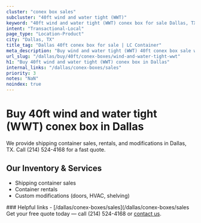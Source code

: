 ```yaml
---
cluster: "conex box sales"
subcluster: "40ft wind and water tight (WWT)"
keyword: "40ft wind and water tight (WWT) conex box for sale Dallas, TX"
intent: "Transactional-Local"
page_type: "Location-Product"
city: "Dallas, TX"
title_tag: "Dallas 40ft conex box for sale | LC Container"
meta_description: "Buy wind and water tight (WWT) 40ft conex box sale with local delivery in Dallas, TX. LC Container — local Since 2003. Request a fast quote today."
url_slug: "/dallas/buy/40ft/conex-boxes/wind-and-water-tight-wwt"
h1: "Buy 40ft wind and water tight (WWT) conex box in Dallas"
internal_links: "/dallas/conex-boxes/sales"
priority: 3
notes: "NaN"
noindex: true
---
```


# Buy 40ft wind and water tight (WWT) conex box in Dallas

We provide shipping container sales, rentals, and modifications in Dallas, TX. Call (214) 524-4168 for a fast quote.

## Our Inventory & Services
- Shipping container sales
- Container rentals
- Custom modifications (doors, HVAC, shelving)

<div data-section="internal-links">
### Helpful links
- [/dallas/conex-boxes/sales](/dallas/conex-boxes/sales
</div>

<div data-section="cta">
Get your free quote today — call (214) 524-4168 or <a href="/contact">contact us</a>.
</div>

<script type="application/ld+json">{"@context":"https://schema.org","@type":"FAQPage","mainEntity":[{"@type":"Question","name":"How much does delivery cost in Dallas, TX?","acceptedAnswer":{"@type":"Answer","text":"Delivery costs vary by distance and container size. Most deliveries in Dallas, TX range from $150-$300. Call (214) 524-4168 for an exact quote based on your specific location."}},{"@type":"Question","name":"Do you offer financing or payment plans?","acceptedAnswer":{"@type":"Answer","text":"We accept major credit cards, checks, and can discuss commercial terms for bulk purchases. Call (214) 524-4168 to discuss options."}},{"@type":"Question","name":"Can you customize containers in Dallas, TX?","acceptedAnswer":{"@type":"Answer","text":"Yes — we perform modifications like doors, HVAC, insulation, and shelving. Request a custom quote at (214) 524-4168 or via our contact form."}}]}</script>
